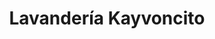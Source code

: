---
title: "Lavandería Kayvoncito"
url: /san-pedro-la-laguna/lavanderia-kayvoncito/
shop: Wäscherei
---